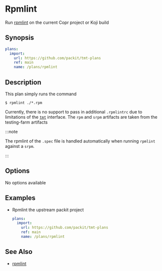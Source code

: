 # Rpmlint

<!-- SPHINX-START -->

Run [rpmlint] on the current Copr project or Koji build

## Synopsis

```yaml
plans:
  import:
    url: https://github.com/packit/tmt-plans
    ref: main
    name: /plans/rpmlint
```

## Description

This plan simply runs the command

```console
$ rpmlint ./*.rpm
```

Currently, there is no support to pass in additional `.rpmlintrc` due to limitations of the [`tmt`][tmt-import]
interface. The `rpm` and `srpm` artifacts are taken from the testing-farm artifacts

:::note

The rpmlint of the `.spec` file is handled automatically when running `rpmlint` against a `srpm`.

:::

## Options

No options available

## Examples

- Rpmlint the upstream packit project
  ```yaml
  plans:
    import:
      url: https://github.com/packit/tmt-plans
      ref: main
      name: /plans/rpmlint
  ```

## See Also

- [rpmlint]

<!-- SPHINX-END -->

[rpmlint]: https://github.com/rpm-software-management/rpmlint
[tmt-import]: https://tmt.readthedocs.io/en/stable/spec/plans.html#import-plans

